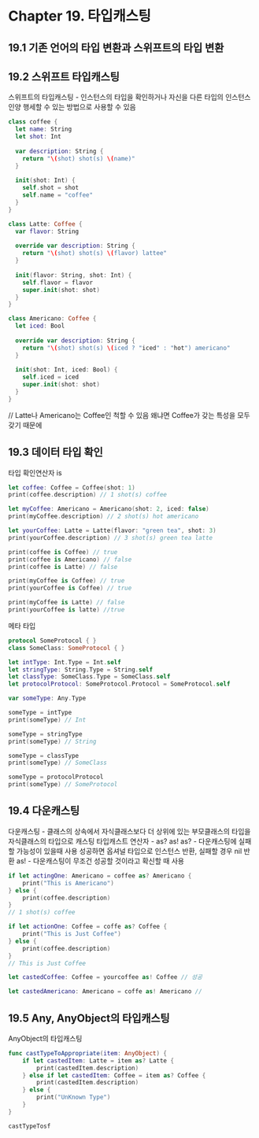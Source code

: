 <h1>Chapter 19. 타입캐스팅</h1>


<h2>19.1 기존 언어의 타입 변환과 스위프트의 타입 변환</h2>

<h2>19.2 스위프트 타입캐스팅</h2>

스위프트의 타입캐스팅 - 인스턴스의 타입을 확인하거나 자신을 다른 타입의 인스턴스인양 행세할 수 있는 방법으로 사용할 수 있음

```swift
class coffee {
  let name: String
  let shot: Int
  
  var description: String {
    return "\(shot) shot(s) \(name)"
  }
  
  init(shot: Int) {
    self.shot = shot
    self.name = "coffee"
  }
}

class Latte: Coffee {
  var flavor: String
  
  override var description: String {
    return "\(shot) shot(s) \(flavor) lattee"
  }
  
  init(flavor: String, shot: Int) {
    self.flavor = flavor
    super.init(shot: shot)
  }
}

class Americano: Coffee {
  let iced: Bool
  
  override var description: String {
    return "\(shot) shot(s) \(iced ? "iced" : "hot") americano"
  }
  
  init(shot: Int, iced: Bool) {
    self.iced = iced
    super.init(shot: shot)
  }
}
```

// Latte나 Americano는 Coffee인 척할 수 있음 왜냐면 Coffee가 갖는 특성을 모두 갖기 때문에

<h2>19.3 데이터 타입 확인</h2>

타입 확인연산자 is

```swift
let coffee: Coffee = Coffee(shot: 1)
print(coffee.description) // 1 shot(s) coffee

let myCoffee: Americano = Americano(shot: 2, iced: false)
print(myCoffee.description) // 2 shot(s) hot americano

let yourCoffee: Latte = Latte(flavor: "green tea", shot: 3)
print(yourCoffee.description) // 3 shot(s) green tea latte

print(coffee is Coffee) // true
print(coffee is Americano) // false
print(coffee is Latte) // false

print(myCoffee is Coffee) // true
print(yourCoffee is Coffee) // true

print(myCoffee is Latte) // false
print(yourCoffee is latte) //true
```

메타 타입
```swift
protocol SomeProtocol { }
class SomeClass: SomeProtocol { }

let intType: Int.Type = Int.self
let stringType: String.Type = String.self
let classType: SomeClass.Type = SomeClass.self
let protocolProtocol: SomeProtocol.Protocol = SomeProtocol.self

var someType: Any.Type

someType = intType
print(someType) // Int

someType = stringType
print(someType) // String

someType = classType
print(someType) // SomeClass

someType = protocolProtocol
print(someType) // SomeProtocol
```

<h2>19.4 다운캐스팅</h2>

다운캐스팅 - 클래스의 상속에서 자식클래스보다 더 상위에 있는 부모클래스의 타입을 자식클래스의 타입으로 캐스팅
타입캐스트 연산자 - as? as!
as? - 다운캐스팅에 실패할 가능성이 있을때 사용 성공하면 옵셔널 타입으로 인스턴스 반환, 실패할 경우 nil 반환
as! - 다운캐스팅이 무조건 성공할 것이라고 확신할 때 사용

```swift
if let actingOne: Americano = coffee as? Americano {
    print("This is Americano")
} else {
    print(coffee.description)
}
// 1 shot(s) coffee

if let actionOne: Coffee = coffe as? Coffee {
    print("This is Just Coffee")
} else {
    print(coffee.description)
}
// This is Just Coffee

let castedCoffee: Coffee = yourcoffee as! Coffee // 성공

let castedAmericano: Americano = coffe as! Americano // 
```

<h2>19.5 Any, AnyObject의 타입캐스팅</h2>

AnyObject의 타입캐스팅
```swift
func castTypeToAppropriate(item: AnyObject) {
    if let castedItem: Latte = item as? Latte {
        print(castedItem.description)
    } else if let castedItem: Coffee = item as? Coffee {
        print(castedItem.description)
    } else {
        print("UnKnown Type")
    }
}

castTypeTosf

